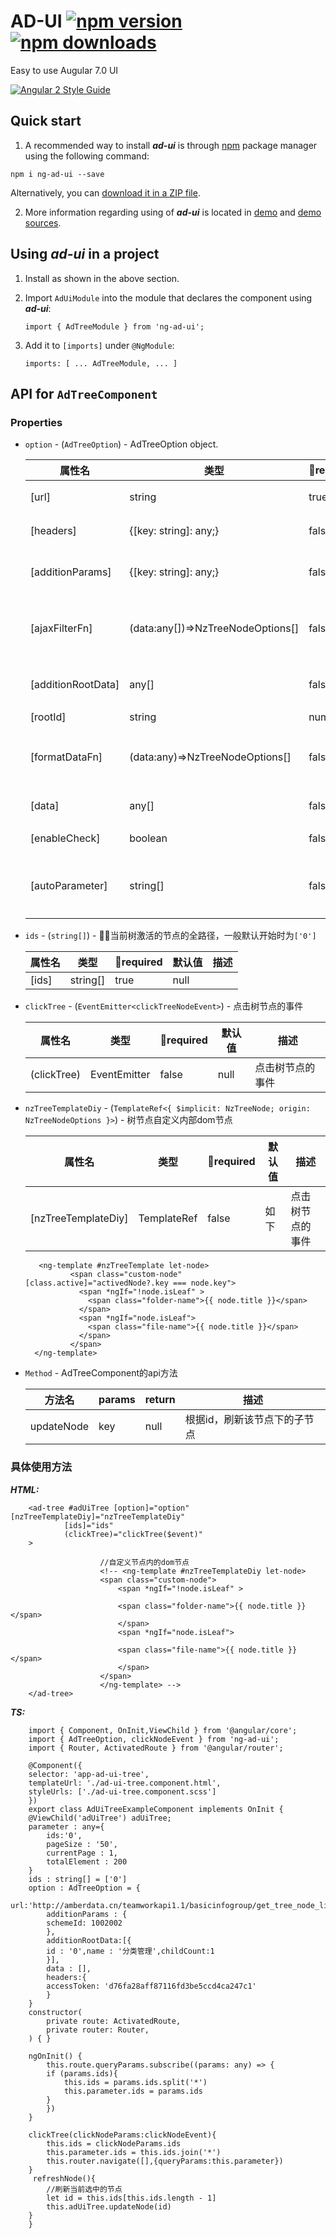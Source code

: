 
# AD-UI [![npm version](https://badge.fury.io/js/ng2-file-upload.svg)](http://badge.fury.io/js/ng2-file-upload) [![npm downloads](https://img.shields.io/npm/dm/ng2-file-upload.svg)](https://npmjs.org/ng2-file-upload)

Easy to use Augular 7.0 UI

[![Angular 2 Style Guide](https://mgechev.github.io/angular2-style-guide/images/badge.svg)](https://github.com/mgechev/angular2-style-guide)


## Quick start

1. A recommended way to install ***ad-ui*** is through [npm](https://www.npmjs.com/search?q=ad-ui) package manager using the following command:

  `npm i ng-ad-ui --save`

  Alternatively, you can [download it in a ZIP file](https://github.com/qichangjun/ad-ui/archive/master.zip).


2. More information regarding using of ***ad-ui*** is located in
  [demo](http://valor-software.github.io/ng2-file-upload/) and [demo sources](https://github.com/valor-software/ng2-file-upload/tree/master/demo).
  

## Using ***ad-ui*** in a project

1. Install as shown in the above section.

2. Import `AdUiModule` into the module that declares the component using ***ad-ui***:

    ```import { AdTreeModule } from 'ng-ad-ui';```


3. Add it to `[imports]` under `@NgModule`:

    ```imports: [ ... AdTreeModule, ... ]```


## API for `AdTreeComponent`

### Properties

- `option` - (`AdTreeOption`) - AdTreeOption object. 

    |  属性名   | 类型   |   required  |   默认值        |  描述  |
    |  ----    | ----  |    ---      |   ----         | ---   |
    |  [url]     | string |    true     |    null        | 后台接口地址 |
    |  [headers] | {[key: string]: any;} |    false    |    null        | 传给后台的header|
    |  [additionParams]     | {[key: string]: any;} |    false     |    null        | 额外传给后台的参数 |
    |  [ajaxFilterFn]     | (data:any[])=>NzTreeNodeOptions[] |    false     |    Function        | 异步加载子节点后格式数据的方法 |
    |  [additionRootData]     | any[] |    false     |    []        | 额外添加跟节点数据 |
    |  [rootId]     | string|number |    false     |    0        | 根节点id |
    |  [formatDataFn]     | (data:any)=>NzTreeNodeOptions[] |    false     |    Function        | 初始化后台返回的数据的方法 |
    |  [data]     | any[] |    false     |    []        | 树节点数据 |
    |  [enableCheck]     | boolean |    false     |    false        | 是否显示checkbox |
    |  [autoParameter]     | string[] |    false     |    ['parentId=id']        | 传给后台的父节点的字段参数 |

- `ids` - (`string[]`) - 当前树激活的节点的全路径，一般默认开始时为```['0']```

    |  属性名   | 类型   |   required  |   默认值        |  描述  |
    |  ----    | ----  |    ---      |   ----         | ---   |
    |  [ids] | string[] |    true    |    null        |   |

- `clickTree` - (`EventEmitter<clickTreeNodeEvent>`) - 点击树节点的事件

    |  属性名   | 类型   |   required  |   默认值        |  描述  |
    |  ----    | ----  |    ---      |   ----         | ---   |
    |  (clickTree) | EventEmitter |    false    |    null        | 点击树节点的事件  |

- `nzTreeTemplateDiy` - (`TemplateRef<{ $implicit: NzTreeNode; origin: NzTreeNodeOptions }>`) - 树节点自定义内部dom节点

    |  属性名   | 类型   |   required  |   默认值        |  描述  |
    |  ----    | ----  |    ---      |   ----         | ---   |
    |  [nzTreeTemplateDiy] | TemplateRef |    false    |    如下        | 点击树节点的事件  |

         <ng-template #nzTreeTemplate let-node>
                <span class="custom-node" [class.active]="activedNode?.key === node.key">
                  <span *ngIf="!node.isLeaf" >                  
                    <span class="folder-name">{{ node.title }}</span>                    
                  </span>
                  <span *ngIf="node.isLeaf">
                    <span class="file-name">{{ node.title }}</span>
                  </span>
                </span>
        </ng-template>


- `Method` - AdTreeComponent的api方法

    |  方法名   |   params  |   return        |  描述  |
    |  ----    |     ---      |   ----         | ---   |
    |  updateNode  |    key    |    null        | 根据id，刷新该节点下的子节点  |


### 具体使用方法 
***HTML:***

        <ad-tree #adUiTree [option]="option" [nzTreeTemplateDiy]="nzTreeTemplateDiy"
                [ids]="ids"
                (clickTree)="clickTree($event)"
        >

                        //自定义节点内的dom节点
                        <!-- <ng-template #nzTreeTemplateDiy let-node>
                        <span class="custom-node">
                            <span *ngIf="!node.isLeaf" >
                            
                            <span class="folder-name">{{ node.title }} </span>
                            </span>
                            <span *ngIf="node.isLeaf">
                            
                            <span class="file-name">{{ node.title }}</span>
                            </span>
                        </span>
                        </ng-template> -->
        </ad-tree>

***TS:***


        import { Component, OnInit,ViewChild } from '@angular/core';
        import { AdTreeOption, clickNodeEvent } from 'ng-ad-ui';
        import { Router, ActivatedRoute } from '@angular/router';

        @Component({
        selector: 'app-ad-ui-tree',
        templateUrl: './ad-ui-tree.component.html',
        styleUrls: ['./ad-ui-tree.component.scss']
        })
        export class AdUiTreeExampleComponent implements OnInit {
        @ViewChild('adUiTree') adUiTree;
        parameter : any={
            ids:'0',
            pageSize : '50',
            currentPage : 1,
            totalElement : 200
        }
        ids : string[] = ['0']
        option : AdTreeOption = {
            url:'http://amberdata.cn/teamworkapi1.1/basicinfogroup/get_tree_node_list',
            additionParams : {
            schemeId: 1002002
            },
            additionRootData:[{
            id : '0',name : '分类管理',childCount:1
            }],
            data : [],
            headers:{
            accessToken: 'd76fa28aff87116fd3be5ccd4ca247c1'
            }
        }
        constructor(
            private route: ActivatedRoute,
            private router: Router,
        ) { }

        ngOnInit() {
            this.route.queryParams.subscribe((params: any) => {
            if (params.ids){
                this.ids = params.ids.split('*')
                this.parameter.ids = params.ids 
            }      
            })
        }

        clickTree(clickNodeParams:clickNodeEvent){
            this.ids = clickNodeParams.ids
            this.parameter.ids = this.ids.join('*')
            this.router.navigate([],{queryParams:this.parameter})
        }
         refreshNode(){
            //刷新当前选中的节点
            let id = this.ids[this.ids.length - 1]
            this.adUiTree.updateNode(id)
        }
        }

